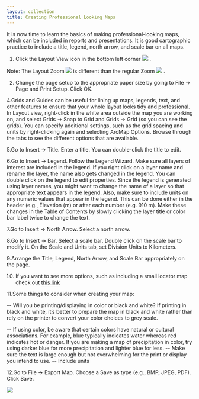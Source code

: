 ```yaml
---
layout: collection
title: Creating Professional Looking Maps
---
```


It is now time to learn the basics of making professional-looking maps, which can be included in reports and presentations. It is good cartographic practice to include a title, legend, north arrow, and scale bar on all maps. 

1) Click the Layout View icon in the bottom left corner <a href="{{ site.url }}/pictures/LayoutView.png"><img src="{{ site.url }}/pictures/LayoutView.png"></a> .

Note: The Layout Zoom <a href="{{ site.url }}/pictures/LayoutZoom.png"><img src="{{ site.url }}/pictures/LayoutZoom.png"></a>  is different than the regular Zoom <a href="{{ site.url }}/pictures/ZoomIn.png"><img src="{{ site.url }}/pictures/ZoomIn.png"></a> .

2) Change the page setup to the appropriate paper size by going to File &#8594; Page and Print Setup. Click OK.

4.Grids and Guides can be useful for lining up maps, legends, text, and other features to ensure that your whole layout looks tidy and professional. In Layout view, right-click in the white area outside the map you are working on, and select Grids &#8594; Snap to Grid and Grids &#8594; Grid (so you can see the grids). You can specify additional settings, such as the grid spacing and units by right-clicking again and selecting ArcMap Options. Browse through the tabs to see the different options that are available.

5.Go to Insert &#8594; Title. Enter a title. You can double-click the title to edit. 

6.Go to Insert &#8594; Legend. Follow the Legend Wizard. Make sure all layers of interest are included in the legend. If you right click on a layer name and rename the layer, the name also gets changed in the legend. You can double click on the legend to edit properties. Since the legend is generated using layer names, you might want to change the name of a layer so that appropriate text appears in the legend. Also, make sure to include units on any numeric values that appear in the legend. This can be done either in the header (e.g., Elevation (m) or after each number (e.g. 910 m). Make these changes in the Table of Contents by slowly clicking the layer title or color bar label twice to change the text.

7.Go to Insert &#8594; North Arrow. Select a north arrow. 

8.Go to Insert &#8594; Bar. Select a scale bar. Double click on the scale bar to modify it. On the Scale and Units tab, set Division Units to Kilometers. 

9.Arrange the Title, Legend, North Arrow, and Scale Bar appropriately on the page.

10. If you want to see more options, such as including a small locator map check out [this link](http://help.arcgis.com/en/arcgisdesktop/10.0/help/index.html#//00s900000005000000.htm)

11.Some things to consider when creating your map: 

-- Will you be printing/displaying in color or black and white? If printing in black and white, it’s better to prepare the map in black 
and white rather than rely on the printer to convert your color choices to grey scale. 

--	If using color, be aware that certain colors have natural or cultural associations. For example, blue typically indicates water whereas red indicates hot or danger. If you are making a map of precipitation in color, try using darker blue for more precipitation and lighter blue for less. 
-- Make sure the text is large enough but not overwhelming for the print or display you intend to use.
-- Include units

12.Go to File &#8594; Export Map. Choose a Save as type (e.g., BMP, JPEG, PDF). Click Save.

<a href="{{ site.url }}/pictures/BigBasinMap.png"><img src="{{ site.url }}/pictures/BigBasinMap.png"></a>
